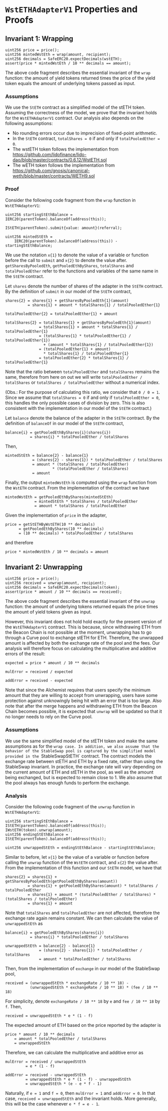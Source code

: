 # `WstETHAdapterV1` Properties and Proofs

## Invariant 1: Wrapping

```solidity=
uint256 price = price();
uint256 mintedWstEth = wrap(amount, recipient);
uint256 decimals = SafeERC20.expectDecimals(wstETH);
assert(price * mintedWstEth / 10 ** decimals == amount);
```

The above code fragment describes the essential invariant of the `wrap` function: the amount of yield tokens returned times the price of the yield token equals the amount of underlying tokens passed as input.

### Assumptions

We use the `StETH` contract as a simplified model of the stETH token. Assuming the correctness of the model, we prove that the invariant holds for the `WstETHAdapterV1` contract. Our analysis also depends on the following assumptions:

* No rounding errors occur due to imprecision of fixed-point arithmetic.
* In the `StETH` contract, `totalShares = 0` if and only if `totalPooledEther = 0`.
* The wstETH token follows the implementation from https://github.com/lidofinance/lido-dao/blob/master/contracts/0.6.12/WstETH.sol
* The wETH token follows the implementation from https://github.com/gnosis/canonical-weth/blob/master/contracts/WETH9.sol

### Proof

Consider the following code fragment from the `wrap` function in `WstETHAdapterV1`:

```solidity=
uint256 startingStEthBalance = IERC20(parentToken).balanceOf(address(this));

IStETH(parentToken).submit{value: amount}(referral);

uint256 mintedStEth =
    IERC20(parentToken).balanceOf(address(this)) - startingStEthBalance;
```

We use the notation `x{1}` to denote the value of a variable or function before the call to `submit` and `x{2}` to denote the value after. `getSharesByPooledEth`, `getPooledEthByShares`, `totalShares` and `totalPooledEther` refer to the functions and variables of the same name in the `StETH` contract.

Let `shares` denote the number of shares of the adapter in the `StETH` contract. By the definition of `submit` in our model of the `StETH` contract,

```
shares{2} = shares{1} + getSharesByPooledEth{1}(amount)
          = shares{1} + amount * totalShares{1} / totalPooledEther{1}
          
totalPooledEther{2} = totalPooledEther{1} + amount
          
totalShares{2} = totalShares{1} + getSharesByPooledEth{1}(amount)
               = totalShares{1} + amount * totalShares{1} / totalPooledEther{1}
               = (totalShares{1} * totalPooledEther{1} / totalPooledEther{1})
                 + (amount * totalShares{1} / totalPooledEther{1})
               = (totalPooledEther{1} + amount)
                 * totalShares{1} / totalPooledEther{1}
               = totalPooledEther{2} * totalShares{1} / totalPooledEther{1}
```

Note that the ratio between `totalPooledEther` and `totalShares` remains the same, therefore from here on out we will write `totalPooledEther / totalShares` or `totalShares / totalPooledEther` without a numerical index.

(Obs.: For the purpose of calculating this ratio, we consider that `0 / 0 = 1`. Since we assume that `totalShares = 0` if and only if `totalPooledEther = 0`, this handles the only possible cases of division by zero. This is also consistent with the implementation in our model of the `StETH` contract.)

Let `balance` denote the balance of the adapter in the `StETH` contract. By the definition of `balanceOf` in our model of the `StETH` contract,

```
balance{i} = getPooledEthByShares{i}(shares{i})
           = shares{i} * totalPooledEther / totalShares
```

Then,

```
mintedStEth = balance{2} - balance{1}
            = (shares{2} - shares{1}) * totalPooledEther / totalShares
            = amount * (totalShares / totalPooledEther)
                     * (totalPooledEther / totalShares)
            = amount
```

Finally, the output `mintedWstEth` is computed using the `wrap` function from the `WstETH` contract. From the implementation of the contract we have

```
mintedWstEth = getPooledEthByShares(mintedStEth)
             = mintedStEth * totalShares / totalPooledEther
             = amount * totalShares / totalPooledEther
```

Given the implementation of `price` in the adapter,

```
price = getStETHByWstETH(10 ** decimals)
      = getPooledEthByShares(10 ** decimals)
      = (10 ** decimals) * totalPooledEther / totalShares
```

and therefore

```
price * mintedWstEth / 10 ** decimals = amount
```

## Invariant 2: Unwrapping

```solidity=
uint256 price = price();
uint256 received = unwrap(amount, recipient);
uint256 decimals = SafeERC20.expectDecimals(token);
assert(price * amount / 10 ** decimals == received);
```

The above code fragment describes the essential invariant of the `unwrap` function: the amount of underlying tokens returned equals the price times the amount of yield tokens given as input.

However, this invariant does not hold hold exactly for the present version of the `WstETHAdapterV1` contract. This is because, since withdrawing ETH from the Beacon Chain is not possible at the moment, unwrapping has to go through a Curve pool to exchange stETH for ETH. Therefore, the unwrapped amount is affected by both the exchange rate of the pool and the fees. Our analysis will therefore focus on calculating the multiplicative and additive errors of the result:

```
expected = price * amount / 10 ** decimals

mulError = received / expected

addError = received - expected
```

Note that since the Alchemist requires that users specify the minimum amount that they are willing to accept from unwrapping, users have some protection against unknowingly being hit with an error that is too large. Also note that after the merge happens and withdrawing ETH from the Beacon Chain becomes possible, it is expected that `unwrap` will be updated so that it no longer needs to rely on the Curve pool.

### Assumptions

We use the same simplified model of the stETH token and make the same assumptions as for the `wrap case. In addition, we also assume that the behavior of the StableSwap pool is captured by the simplified model provided in the `StableSwapStETH` contract. The contract models the exchange rate between stETH and ETH by a fixed rate, rather than using the StableSwap invariant. In practice, the exchange rate will vary depending on the current amount of ETH and stETH in the pool, as well as the amount being exchanged, but is expected to remain close to 1. We also assume that the pool always has enough funds to perform the exchange.

### Analysis

Consider the following code fragment of the `unwrap` function in `WstETHAdapterV1`:

```solidity=
uint256 startingStEthBalance = IStETH(parentToken).balanceOf(address(this));
IWstETH(token).unwrap(amount);
uint256 endingStEthBalance = IStETH(parentToken).balanceOf(address(this));

uint256 unwrappedStEth = endingStEthBalance - startingStEthBalance;
```

Similar to before, let `x{1}` be the value of a variable or function before calling the `unwrap` function of the `WstETH` contract, and `x{2}` the value after. From the implementation of this function and our `StETH` model, we have that

```
shares{2} = shares{1} + getSharesByPooledEth(getPooledEthByShares(amount))
          = shares{1} + getPooledEthByShares(amount) * totalShares / totalPooledEther
          = shares{1} + amount * (totalPooledEther / totalShares) * (totalShares / totalPooledEther)
          = shares{1} + amount
```

Note that `totalShares` and `totalPooledEther` are not affected, therefore the exchange rate again remains constant. We can then calculate the value of `unwrappedStEth` as

```
balance{i} = getPooledEthByShares(shares{i})
           = shares{i} * totalPooledEther / totalShares
         
unwrappedStEth = balance{2} - balance{1}
               = (shares{2} - shares{1}) * totalPooledEther / totalShares
               = amount * totalPooledEther / totalShares
```

Then, from the implementation of `exchange` in our model of the StableSwap pool,

```
received = (unwrappedStEth * exchangeRate / 10 ** 18) -
           (unwrappedStEth * exchangeRate / 10 ** 18) * (fee / 10 ** 18)
```

For simplicity, denote `exchangeRate / 10 ** 18` by `e` and `fee / 10 ** 18` by `f`. Then,

```
received = unwrappedStEth * e * (1 - f)
```

The expected amount of ETH based on the price reported by the adapter is

```
price * amount / 10 ** decimals
	= amount * totalPooledEther / totalShares
	= unwrappedStEth
```

Therefore, we can calculate the multiplicative and additive error as

```
mulError = received / unwrappedStEth
         = e * (1 - f)

addError = received - unwrappedStEth
         = unwrappedStEth * e * (1 - f) - unwrappedStEth
		 = unwrappedStEth * (e - e * f - 1)
```

Naturally, if `e = 1` and `f = 0`, then `mulError = 1` and `addError = 0`. In that case, `received = unwrappedStEth` and the invariant holds. More generally, this will be the case whenever `e * f = e - 1`.
